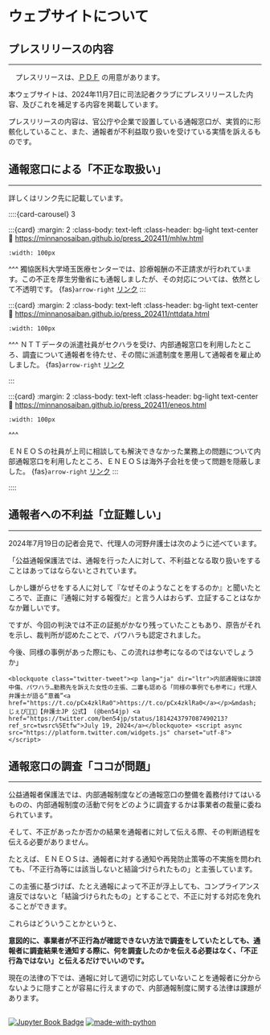 # ウェブサイトについて

## プレスリリースの内容
---

[<span style="color: #8045e5;"><i class="fa-regular fa-file-pdf fa-3x"></i></span>](https://minnanosaiban.github.io/press_202411/_static/20241105_press.pdf)　プレスリリースは、[ＰＤＦ](https://minnanosaiban.github.io/press_202411/_static/20241105_press.pdf) の用意があります。

本ウェブサイトは、2024年11月7日に司法記者クラブにプレスリリースした内容、及びこれを補足する内容を掲載しています。

プレスリリースの内容は、官公庁や企業で設置している通報窓口が、実質的に形骸化していること、また、通報者が不利益取り扱いを受けている実情を訴えるものです。


## 通報窓口による「不正な取扱い」
---

詳しくはリンク先に記載しています。

::::{card-carousel} 3

:::{card}
:margin: 2
:class-body: text-left
:class-header: bg-light text-center
:link: https://minnanosaiban.github.io/press_202411/mhlw.html

```{image} https://minnanosaiban.github.io/press_202411/_static/mhlw_logo.png                   
:width: 100px
```

^^^
獨協医科大学埼玉医療センターでは、診療報酬の不正請求が行われています。この不正を厚生労働省にも通報しましたが、その対応については、依然として不透明です。 {fas}`arrow-right` [リンク](https://minnanosaiban.github.io/press_202411/mhlw.html)
:::

:::{card}
:margin: 2
:class-body: text-left
:class-header: bg-light text-center
:link: https://minnanosaiban.github.io/press_202411/nttdata.html

```{image} https://minnanosaiban.github.io/press_202411/_static/nttdata_logo.png                   
:width: 100px
```

^^^
ＮＴＴデータの派遣社員がセクハラを受け、内部通報窓口を利用したところ、調査について通報者を待たせ、その間に派遣制度を悪用して通報者を雇止めしました。 {fas}`arrow-right` [リンク](https://minnanosaiban.github.io/press_202411/nttdata.html)

:::

:::{card}
:margin: 2
:class-body: text-left
:class-header: bg-light text-center
:link: https://minnanosaiban.github.io/press_202411/eneos.html

```{image} https://minnanosaiban.github.io/press_202411/_static/eneos_logo.png                   
:width: 100px
```

^^^

ＥＮＥＯＳの社員が上司に相談しても解決できなかった業務上の問題について内部通報窓口を利用したところ、ＥＮＥＯＳは海外子会社を使って問題を隠蔽しました。 {fas}`arrow-right` [リンク](https://minnanosaiban.github.io/press_202411/eneos.html)
:::

::::


## 通報者への不利益「立証難しい」
---

2024年7月19日の記者会見で、代理人の河野弁護士は次のように述べています。

「公益通報保護法では、通報を行った人に対して、不利益となる取り扱いをすることはあってはならないとされています。

しかし嫌がらせをする人に対して『なぜそのようなことをするのか』と聞いたところで、正直に『通報に対する報復だ』と言う人はおらず、立証することはなかなか難しいです。

ですが、今回の判決では不正の証拠がかなり残っていたこともあり、原告がそれを示し、裁判所が認めたことで、パワハラも認定されました。

今後、同様の事例があった際にも、この流れは参考になるのではないでしょうか」


```{raw} html
<blockquote class="twitter-tweet"><p lang="ja" dir="ltr">内部通報後に誹謗中傷、パワハラ…勤務先を訴えた女性の主張、二審も認める「同様の事例でも参考に」代理人弁護士が語る“意義”<a href="https://t.co/pCx4zklRa0">https://t.co/pCx4zklRa0</a></p>&mdash; じぇぴ👩🏻‍💻【弁護士JP 公式】 (@ben54jp) <a href="https://twitter.com/ben54jp/status/1814243797087490213?ref_src=twsrc%5Etfw">July 19, 2024</a></blockquote> <script async src="https://platform.twitter.com/widgets.js" charset="utf-8"></script>
```



## 通報窓口の調査「ココが問題」
---

公益通報者保護法では、内部通報制度などの通報窓口の整備を義務付けてはいるものの、内部通報制度の活動で何をどのように調査するかは事業者の裁量に委ねられています。

そして、不正があったか否かの結果を通報者に対して伝える際、その判断過程を伝える必要がありません。

たとえば、ＥＮＥＯＳは、通報者に対する通知や再発防止策等の不実施を問われても、「不正行為等には該当しないと結論づけられたもの」と主張しています。

この主張に基づけば、たとえ通報によって不正が浮上しても、コンプライアンス違反ではないと「結論づけられたもの」とすることで、不正に対する対応を免れることができます。

これらはどういうことかというと、

**意図的に、事業者が不正行為が確認できない方法で調査をしていたとしても、通報者に調査結果を通知する際に、何を調査したのかを伝える必要はなく、「不正行為ではない」と伝えるだけでいいのです。**

現在の法律の下では、通報に対して適切に対応していないことを通報者に分からないように隠すことが容易に行えますので、内部通報制度に関する法律は課題があります。

##
[![Jupyter Book Badge](https://jupyterbook.org/_images/badge.svg)](https://jupyterbook.org)
[![made-with-python](https://img.shields.io/badge/Made%20with-Python-1f425f.svg)](https://www.python.org/)
